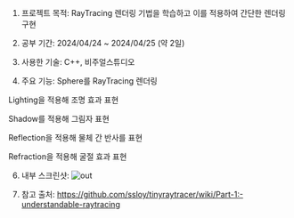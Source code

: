 1. 프로젝트 목적: RayTracing 렌더링 기법을 학습하고 이를 적용하여 간단한 렌더링 구현


2. 공부 기간: 2024/04/24 ~ 2024/04/25 (약 2일)


3. 사용한 기술: C++, 비주얼스튜디오


4. 주요 기능:
  Sphere를 RayTracing 렌더링


  Lighting을 적용해 조명 효과 표현
  
  
  Shadow를 적용해 그림자 표현
  
  
  Reflection을 적용해 물체 간 반사를 표현
  
  
  Refraction을 적용해 굴절 효과 표현

  
6. 내부 스크린샷:
![out](https://github.com/subtle852/TinyRayTracer_Study/assets/125884023/afb3d8ea-2820-4043-9a7c-38e69259cbd2)



7. 참고 출처:
<https://github.com/ssloy/tinyraytracer/wiki/Part-1:-understandable-raytracing>
